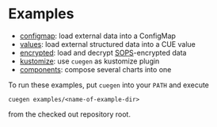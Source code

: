 # Examples

* [configmap](configmap): load external data into a ConfigMap
* [values](values): load external structured data into a CUE value
* [encrypted](encrypted): load and decrypt [SOPS][SOPS]-encrypted data
* [kustomize](kustomize): use `cuegen` as kustomize plugin
* [components](components): compose several charts into one

To run these examples, put `cuegen` into your `PATH` and execute

    cuegen examples/<name-of-example-dir>

from the checked out repository root.

[SOPS]:   https://github.com/mozilla/sops